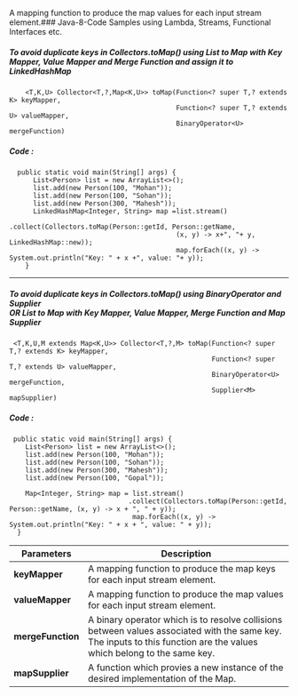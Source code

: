  A mapping function to produce the map values for each input stream element.### Java-8-Code Samples using  Lambda, Streams, Functional Interfaces etc.

#####  To avoid duplicate keys in Collectors.toMap() using List to Map with Key Mapper, Value Mapper and Merge Function and assign it to LinkedHashMap
~~~ 
    <T,K,U> Collector<T,?,Map<K,U>> toMap(Function<? super T,? extends K> keyMapper,
                                          Function<? super T,? extends U> valueMapper,
                                          BinaryOperator<U> mergeFunction)
~~~
##### Code :
~~~
  public static void main(String[] args) {
      List<Person> list = new ArrayList<>();
      list.add(new Person(100, "Mohan"));
      list.add(new Person(100, "Sohan"));
      list.add(new Person(300, "Mahesh"));
      LinkedHashMap<Integer, String> map =list.stream()
                                          .collect(Collectors.toMap(Person::getId, Person::getName, 
                                          (x, y) -> x+", "+ y, LinkedHashMap::new));
                                          map.forEach((x, y) -> System.out.println("Key: " + x +", value: "+ y));
    }
~~~
***
 #####  To avoid duplicate keys in Collectors.toMap() using BinaryOperator and Supplier <br>OR List to Map with Key Mapper, Value Mapper, Merge Function and Map Supplier
~~~
 <T,K,U,M extends Map<K,U>> Collector<T,?,M> toMap(Function<? super T,? extends K> keyMapper,
                                                   Function<? super T,? extends U> valueMapper,
                                                   BinaryOperator<U> mergeFunction,
                                                   Supplier<M> mapSupplier)
~~~
##### Code :
~~~
 public static void main(String[] args) { 
    List<Person> list = new ArrayList<>();
    list.add(new Person(100, "Mohan"));
    list.add(new Person(100, "Sohan"));
    list.add(new Person(300, "Mahesh"));
    list.add(new Person(100, "Gopal"));
      
    Map<Integer, String> map = list.stream()
                              .collect(Collectors.toMap(Person::getId, Person::getName, (x, y) -> x + ", " + y));
                               map.forEach((x, y) -> System.out.println("Key: " + x + ", value: " + y));
  }
  ~~~
 Parameters | Description
 -----------|--------------
 <b>keyMapper</b> | A mapping function to produce the map keys for each input stream element.
<b>valueMapper</b> | A mapping function to produce the map values for each input stream element.
<b>mergeFunction</b>| A binary operator which is to resolve collisions between values associated with the same key. The inputs to this                        function are the values which belong to the same key.
<b>mapSupplier </b>|  A function which provies a new instance of the desired implementation of the Map.

